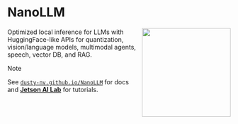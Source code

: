 # NanoLLM
<a href="https://www.jetson-ai-lab.com"><img align="right" width="200" height="200" src="https://nvidia-ai-iot.github.io/jetson-generative-ai-playground/images/JON_Gen-AI-panels.png"></a>

Optimized local inference for LLMs with HuggingFace-like APIs for quantization, vision/language models, multimodal agents, speech, vector DB, and RAG.

> [!NOTE]  
> See [`dusty-nv.github.io/NanoLLM`](https://dusty-nv.github.io/NanoLLM) for docs and [**Jetson AI Lab**](https://www.jetson-ai-lab.com) for tutorials.